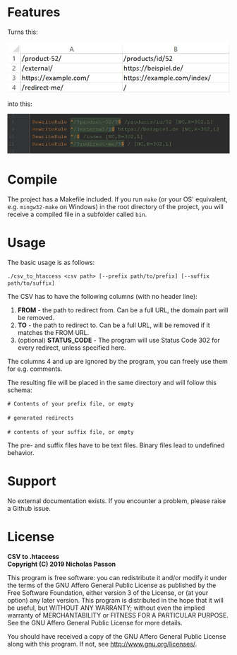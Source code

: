 # Features

Turns this:

![Screenshot of a CSV file](./images/csv.jpg)

into this:

![Screenshot of the resulting htaccess file](./images/htaccess.jpg)

# Compile

The project has a Makefile included. If you run `make` (or your OS' equivalent, e.g. `mingw32-make` on Windows) in the root directory of the project, you will receive a compiled file in a subfolder called `bin`.

# Usage

The basic usage is as follows:

```
./csv_to_htaccess <csv path> [--prefix path/to/prefix] [--suffix path/to/suffix]
```

The CSV has to have the following columns (with no header line):

1. **FROM** - the path to redirect from. Can be a full URL, the domain part will be removed.
2. **TO** - the path to redirect to. Can be a full URL, will be removed if it matches the FROM URL.
3. (optional) **STATUS_CODE** - The program will use Status Code 302 for every redirect, unless specified here.

The columns 4 and up are ignored by the program, you can freely use them for e.g. comments.

The resulting file will be placed in the same directory and will follow this schema:

```
# Contents of your prefix file, or empty

# generated redirects

# contents of your suffix file, or empty
```

The pre- and suffix files have to be text files. Binary files lead to undefined behavior.

# Support

No external documentation exists. If you encounter a problem, please raise a Github issue.

# License

**CSV to .htaccess**  
**Copyright (C) 2019  Nicholas Passon**  

This program is free software: you can redistribute it and/or modify  it under the terms of the GNU Affero General Public License as published by the Free Software Foundation, either version 3 of the License, or (at your option) any later version. This program is distributed in the hope that it will be useful, but WITHOUT ANY WARRANTY; without even the implied warranty of MERCHANTABILITY or FITNESS FOR A PARTICULAR PURPOSE.  See the GNU Affero General Public License for more details. 

You should have received a copy of the GNU Affero General Public License along with this program.  If not, see <http://www.gnu.org/licenses/>.
